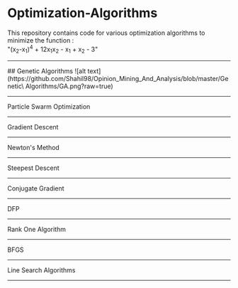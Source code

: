 # Optimization-Algorithms       
This repository contains code for various optimization algorithms to minimize the function : <br> "(x<sub>2</sub>-x<sub>1</sub>)<sup>4</sup> + 12x<sub>1</sub>x<sub>2</sub> - x<sub>1</sub> + x<sub>2</sub> - 3"
<hr>
## Genetic Algorithms
![alt text](https://github.com/Shahil98/Opinion_Mining_And_Analysis/blob/master/Genetic\ Algorithms/GA.png?raw=true)
<hr>
Particle Swarm Optimization
<hr>
Gradient Descent
<hr>
Newton's Method
<hr>
Steepest Descent 
<hr>
Conjugate Gradient
<hr>
DFP
<hr>
Rank One Algorithm
<hr>
BFGS
<hr>
Line Search Algorithms
<hr>
